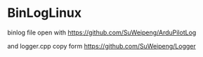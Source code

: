 # BinLogLinux

binlog file open with https://github.com/SuWeipeng/ArduPilotLog

and logger.cpp copy form https://github.com/SuWeipeng/Logger
